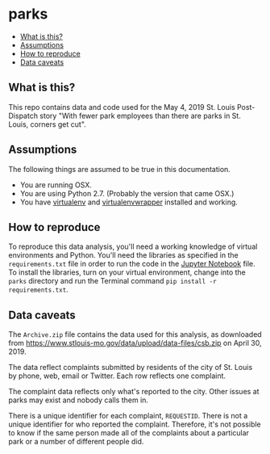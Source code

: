 parks
========================

* [What is this?](#what-is-this)
* [Assumptions](#assumptions)
* [How to reproduce](#how-to-reproduce)
* [Data caveats](#data-caveats)

What is this?
-------------

This repo contains data and code used for the May 4, 2019 St. Louis Post-Dispatch story "With fewer park employees than there are parks in St. Louis, corners get cut". 

Assumptions
-----------

The following things are assumed to be true in this documentation.

* You are running OSX.
* You are using Python 2.7. (Probably the version that came OSX.)
* You have [virtualenv](https://pypi.python.org/pypi/virtualenv) and [virtualenvwrapper](https://pypi.python.org/pypi/virtualenvwrapper) installed and working.

How to reproduce
-------------
To reproduce this data analysis, you'll need a working knowledge of virtual environments and Python. You'll need the libraries as specified in the `requirements.txt` file in order to run the code in the [Jupyter Notebook](https://jupyter.org/) file. To install the libraries, turn on your virtual environment, change into the `parks` directory and run the Terminal command `pip install -r requirements.txt`. 

Data caveats
-------------
The `Archive.zip` file contains the data used for this analysis, as downloaded from https://www.stlouis-mo.gov/data/upload/data-files/csb.zip on April 30, 2019. 

The data reflect complaints submitted by residents of the city of St. Louis by phone, web, email or Twitter. Each row reflects one complaint. 

The complaint data reflects only what's reported to the city. Other issues at parks may exist and nobody calls them in. 

There is a unique identifier for each complaint, `REQUESTID`. There is not a unique identifier for who reported the complaint. Therefore, it's not possible to know if the same person made all of the complaints about a particular park or a number of different people did. 
